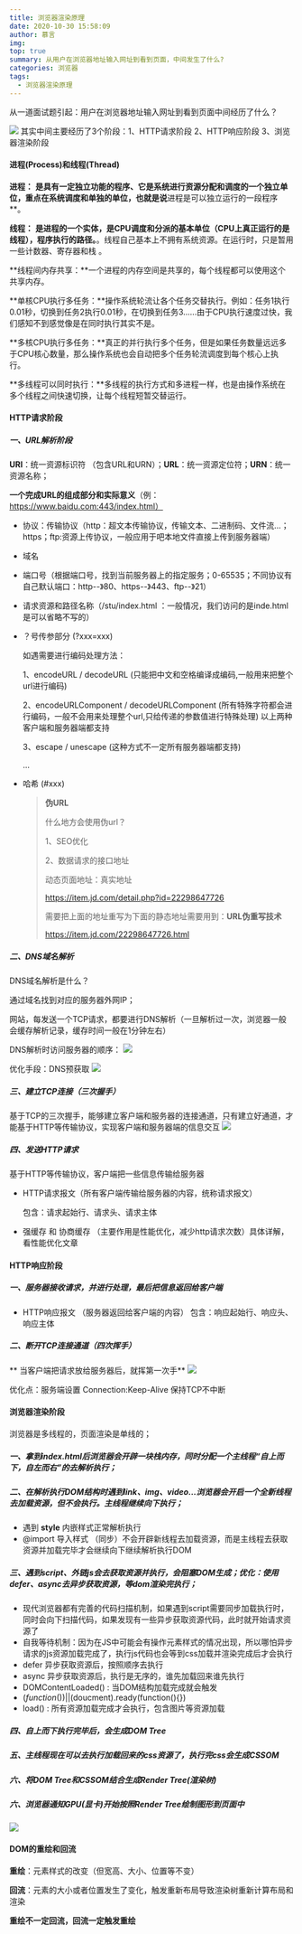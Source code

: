 ```yaml
---
title: 浏览器渲染原理
date: 2020-10-30 15:58:09
author: 慕言
img: 
top: true
summary: 从用户在浏览器地址输入网址到看到页面，中间发生了什么?
categories: 浏览器
tags:
  - 浏览器渲染原理
---
```

从一道面试题引起：用户在浏览器地址输入网址到看到页面中间经历了什么？

![](/img/liulanqi/1.png)
其实中间主要经历了3个阶段：1、HTTP请求阶段 2、HTTP响应阶段 3、浏览器渲染阶段

#### 进程(Process)和线程(Thread)

**进程：** **是具有一定独立功能的程序、它是系统进行资源分配和调度的一个独立单位，重点在系统调度和单独的单位，也就是说**进程是可以独立运行的一段程序**。

**线程：** **是进程的一个实体，是CPU调度和分派的基本单位（CPU上真正运行的是线程），程序执行的路径。**。线程自己基本上不拥有系统资源。在运行时，只是暂用一些计数器、寄存器和栈 。

**线程间内存共享：**一个进程的内存空间是共享的，每个线程都可以使用这个共享内存。

**单核CPU执行多任务：**操作系统轮流让各个任务交替执行。例如：任务1执行0.01秒，切换到任务2执行0.01秒，在切换到任务3......由于CPU执行速度过快，我们感知不到感觉像是在同时执行其实不是。

**多核CPU执行多任务：**真正的并行执行多个任务，但是如果任务数量远远多于CPU核心数量，那么操作系统也会自动把多个任务轮流调度到每个核心上执行。

**多线程可以同时执行：**多线程的执行方式和多进程一样，也是由操作系统在多个线程之间快速切换，让每个线程短暂交替运行。

#### HTTP请求阶段

##### 一、URL解析阶段

**URI**：统一资源标识符 （包含URL和URN）；**URL**：统一资源定位符；**URN**：统一资源名称；

**一个完成URL的组成部分和实际意义**（例：https://www.baidu.com:443/index.html）

- 协议：传输协议（http：超文本传输协议，传输文本、二进制码、文件流...；https；ftp:资源上传协议，一般应用于吧本地文件直接上传到服务器端）

- 域名

- 端口号（根据端口号，找到当前服务器上的指定服务；0-65535；不同协议有自己默认端口：http--》80、https--》443、ftp--》21）

- 请求资源和路径名称（/stu/index.html ：一般情况，我们访问的是inde.html是可以省略不写的）

- ？号传参部分 (?xxx=xxx)

  如遇需要进行编码处理方法：

  1、encodeURL / decodeURL (只能把中文和空格编译成编码,一般用来把整个url进行编码)

  2、encodeURLComponent / decodeURLComponent (所有特殊字符都会进行编码，一般不会用来处理整个url,只给传递的参数值进行特殊处理)
  以上两种客户端和服务器端都支持

  3、escape / unescape (这种方式不一定所有服务器端都支持)

  ...

- 哈希 (#xxx)

  > **伪URL**
  >
  > 什么地方会使用伪url？
  >
  > 1、SEO优化
  >
  > 2、数据请求的接口地址
  >
  > 动态页面地址：真实地址
  >
  > https://item.jd.com/detail.php?id=22298647726
  >
  > 需要把上面的地址重写为下面的静态地址需要用到：**URL伪重写技术**
  >
  > https://item.jd.com/22298647726.html
  >

##### 二、DNS域名解析

DNS域名解析是什么？

通过域名找到对应的服务器外网IP；

网站，每发送一个TCP请求，都要进行DNS解析（一旦解析过一次，浏览器一般会缓存解析记录，缓存时间一般在1分钟左右）

DNS解析时访问服务器的顺序：
![](/img/liulanqi/2.png)

优化手段：DNS预获取
![](/img/liulanqi/3.png)

##### 三、建立TCP连接（三次握手）

基于TCP的三次握手，能够建立客户端和服务器的连接通道，只有建立好通道，才能基于HTTP等传输协议，实现客户端和服务器端的信息交互
![](/img/liulanqi/4.png)

##### 四、发送HTTP请求

基于HTTP等传输协议，客户端把一些信息传输给服务器

- HTTP请求报文（所有客户端传输给服务器的内容，统称请求报文）

  包含：请求起始行、请求头、请求主体

- 强缓存 和 协商缓存 （主要作用是性能优化，减少http请求次数）具体详解，看性能优化文章

#### HTTP响应阶段

##### 一、服务器接收请求，并进行处理，最后把信息返回给客户端

- HTTP响应报文 （服务器返回给客户端的内容）
  包含：响应起始行、响应头、响应主体

##### 二、断开TCP连接通道（四次挥手）

** 当客户端把请求放给服务器后，就挥第一次手**
![](/img/liulanqi/5.png)

优化点：服务端设置 Connection:Keep-Alive 保持TCP不中断

#### 浏览器渲染阶段

浏览器是多线程的，页面渲染是单线的；

##### 一、拿到index.html后浏览器会开辟一块栈内存，同时分配一个主线程“自上而下，自左而右”的去解析执行；

##### 二、在解析执行DOM结构时遇到**link**、**img**、**video**...浏览器会开启一个全新线程去加载资源，但不会执行。主线程继续向下执行；
  - 遇到 **style** 内嵌样式正常解析执行
  - @import 导入样式 （同步）不会开辟新线程去加载资源，而是主线程去获取资源并加载完毕才会继续向下继续解析执行DOM 

##### 三、遇到**script**、外链js会去获取资源并**执行**，会阻塞DOM生成；优化：使用**defer**、**async**去异步获取资源，等dom渲染完执行；
  - 现代浏览器都有完善的代码扫描机制，如果遇到script需要同步加载执行时，同时会向下扫描代码，如果发现有一些异步获取资源代码，此时就开始请求资源了
  - 自我等待机制：因为在JS中可能会有操作元素样式的情况出现，所以哪怕异步请求的js资源加载完成了，执行js代码也会等到css加载并渲染完成后才会执行
  - defer 异步获取资源后，按照顺序去执行
  - async 异步获取资源后，执行是无序的，谁先加载回来谁先执行
  - DOMContentLoaded() : 当DOM结构加载完成就会触发
  - $(function(){})||$(doucment).ready(function(){})
  - load() : 所有资源加载完成才会执行，包含图片等资源加载

##### 四、自上而下执行完毕后，会生成**DOM Tree**

##### 五、主线程现在可以去执行加载回来的css资源了，执行完css会生成**CSSOM**

##### 六、将**DOM Tree**和**CSSOM**结合生成**Render Tree**(渲染树)

##### 六、浏览器通知GPU(显卡)开始按照Render Tree绘制图形到页面中
![](/img/liulanqi/6.png)

#### DOM的重绘和回流

**重绘**：元素样式的改变（但宽高、大小、位置等不变）

**回流**：元素的大小或者位置发生了变化，触发重新布局导致渲染树重新计算布局和渲染

**重绘不一定回流，回流一定触发重绘**









